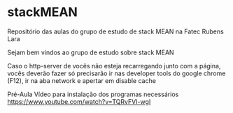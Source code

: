 # stackMEAN
Repositório das aulas do grupo de estudo de stack MEAN na Fatec Rubens Lara


Sejam bem vindos ao grupo de estudo sobre stack MEAN

Caso o http-server de vocês não esteja recarregando junto com a página, vocês deverão fazer só precisarão ir nas developer tools do google chrome (F12), ir na aba network e apertar em disable cache

Pré-Aula
Vídeo para instalação dos programas necessários https://www.youtube.com/watch?v=TQRvFVI-wgI
